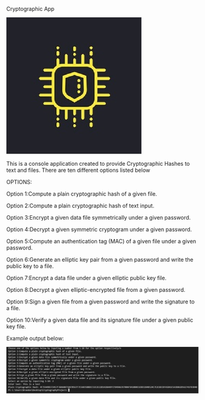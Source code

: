 Cryptographic App

![](LockUnlock.jpg)

This is a console application created to provide Cryptographic Hashes to text and files. There are ten different options listed below

OPTIONS:

Option 1:Compute a plain cryptographic hash of a given file.

Option 2:Compute a plain cryptographic hash of text input.

Option 3:Encrypt a given data file symmetrically under a given password.

Option 4:Decrypt a given symmetric cryptogram under a given password.

Option 5:Compute an authentication tag (MAC) of a given file under a given password.

Option 6:Generate an elliptic key pair from a given password and write the public key to a file.

Option 7:Encrypt a data file under a given elliptic public key file.

Option 8:Decrypt a given elliptic-encrypted file from a given password.

Option 9:Sign a given file from a given password and write the signature to a file.

Option 10:Verify a given data file and its signature file under a given public key file.

Example output below:

![](outputexample.png)


